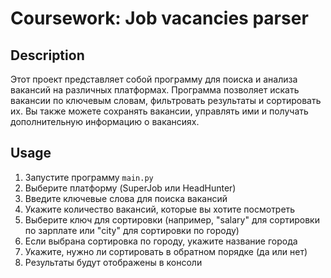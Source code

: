 # Coursework: Job vacancies parser #

## Description ##

Этот проект представляет собой программу для поиска и анализа вакансий на различных платформах. 
Программа позволяет искать вакансии по ключевым словам, фильтровать результаты и сортировать их. 
Вы также можете сохранять вакансии, управлять ими и получать дополнительную информацию о вакансиях.

## Usage ## 

1. Запустите программу `main.py`
2. Выберите платформу (SuperJob или HeadHunter)
3. Введите ключевые слова для поиска вакансий
4. Укажите количество вакансий, которые вы хотите посмотреть
5. Выберите ключ для сортировки (например, "salary" для сортировки по зарплате или "city" для сортировки по городу)
6. Если выбрана сортировка по городу, укажите название города
7. Укажите, нужно ли сортировать в обратном порядке (да или нет)
8. Результаты будут отображены в консоли